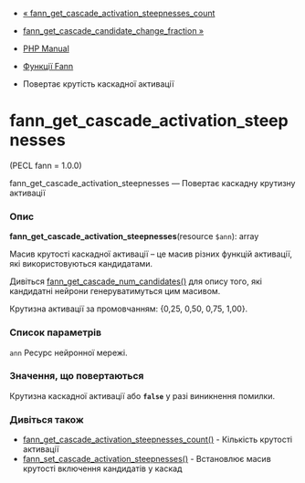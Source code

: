 - [« fann_get_cascade_activation_steepnesses_count](function.fann-get-cascade-activation-steepnesses-count.md)
- [fann_get_cascade_candidate_change_fraction »](function.fann-get-cascade-candidate-change-fraction.md)

- [PHP Manual](index.md)
- [Функції Fann](ref.fann.md)
- Повертає крутість каскадної активації

# fann_get_cascade_activation_steepnesses

(PECL fann = 1.0.0)

fann_get_cascade_activation_steepnesses — Повертає каскадну крутизну
активації

### Опис

**fann_get_cascade_activation_steepnesses**(resource `$ann`): array

Масив крутості каскадної активації – це масив різних функцій
активації, які використовуються кандидатами.

Дивіться
[fann_get_cascade_num_candidates()](function.fann-get-cascade-num-candidates.md)
для опису того, які кандидатні нейрони генеруватимуться цим
масивом.

Крутизна активації за промовчанням: {0,25, 0,50, 0,75, 1,00}.

### Список параметрів

`ann`
Ресурс нейронної мережі.

### Значення, що повертаються

Крутизна каскадної активації або **`false`** у разі виникнення
помилки.

### Дивіться також

- [fann_get_cascade_activation_steepnesses_count()](function.fann-get-cascade-activation-steepnesses-count.md) -
Кількість крутості активації
- [fann_set_cascade_activation_steepnesses()](function.fann-set-cascade-activation-steepnesses.md) -
Встановлює масив крутості включення кандидатів у каскад
